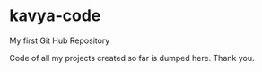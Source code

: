 # kavya-code
My first Git Hub Repository 

Code of all my projects created so far is dumped here. Thank you.
